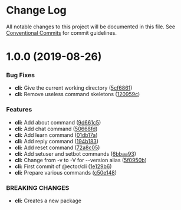 # Change Log

All notable changes to this project will be documented in this file.
See [Conventional Commits](https://conventionalcommits.org) for commit guidelines.

# 1.0.0 (2019-08-26)


### Bug Fixes

* **cli:** Give the current working directory ([5cf6861](https://github.com/parmentf/ector-monorepo/commit/5cf6861))
* **cli:** Remove useless command skeletons ([120959c](https://github.com/parmentf/ector-monorepo/commit/120959c))


### Features

* **cli:** Add about command ([9d661c5](https://github.com/parmentf/ector-monorepo/commit/9d661c5))
* **cli:** Add chat command ([50668fd](https://github.com/parmentf/ector-monorepo/commit/50668fd))
* **cli:** Add learn command ([01db17a](https://github.com/parmentf/ector-monorepo/commit/01db17a))
* **cli:** Add reply command ([194b183](https://github.com/parmentf/ector-monorepo/commit/194b183))
* **cli:** Add reset command ([72a8c05](https://github.com/parmentf/ector-monorepo/commit/72a8c05))
* **cli:** Add setuser and setbot commands ([6bbaa93](https://github.com/parmentf/ector-monorepo/commit/6bbaa93))
* **cli:** Change from -v to -V for --version alias ([5f0950b](https://github.com/parmentf/ector-monorepo/commit/5f0950b))
* **cli:** First commit of @ector/cli ([1e129b6](https://github.com/parmentf/ector-monorepo/commit/1e129b6))
* **cli:** Prepare various commands ([c50e148](https://github.com/parmentf/ector-monorepo/commit/c50e148))


### BREAKING CHANGES

* **cli:** Creates a new package

